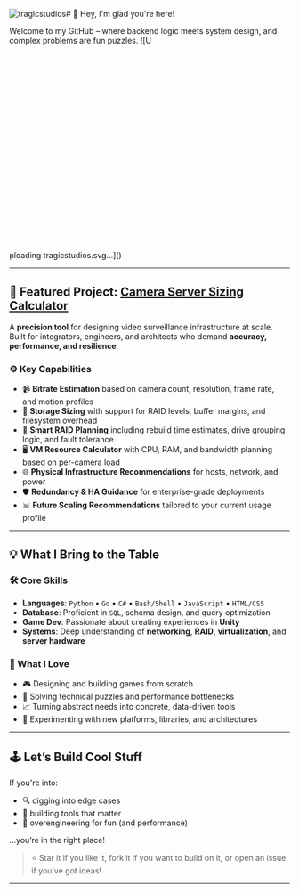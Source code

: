 ![tragicstudios](https://github.com/user-attachments/assets/29c07101-993b-41fe-8655-d39afbb4b7c5)# 👋 Hey, I'm glad you're here!

Welcome to my GitHub – where backend logic meets system design, and complex problems are fun puzzles.
![U<?xml version="1.0" standalone="no"?>
<!DOCTYPE svg PUBLIC "-//W3C//DTD SVG 20010904//EN"
 "http://www.w3.org/TR/2001/REC-SVG-20010904/DTD/svg10.dtd">
<svg version="1.0" xmlns="http://www.w3.org/2000/svg"
 width="256.000000pt" height="256.000000pt" viewBox="0 0 256.000000 256.000000"
 preserveAspectRatio="xMidYMid meet">

<g transform="translate(0.000000,256.000000) scale(0.100000,-0.100000)"
fill="#000000" stroke="none">
<path d="M1724 2393 c14 -90 17 -163 9 -232 l-8 -73 -50 -20 c-61 -24 -150
-19 -201 13 -18 11 -67 56 -107 100 -41 43 -77 79 -80 79 -4 0 -7 -7 -7 -15 0
-27 -82 -154 -132 -204 -68 -68 -178 -122 -259 -128 -35 -2 -70 0 -77 5 -17
11 -42 166 -42 258 0 43 -5 77 -14 89 -12 17 -17 17 -45 5 -33 -13 -72 -54
-96 -100 -33 -64 -21 -219 31 -390 23 -77 54 -139 135 -270 45 -72 106 -202
114 -240 11 -53 92 -296 111 -333 31 -59 112 -172 151 -209 42 -41 133 -78
192 -78 41 0 124 27 164 53 54 35 102 136 151 312 12 44 27 89 33 100 6 11 13
39 17 63 3 23 17 70 31 105 13 34 27 79 30 100 3 20 10 37 15 37 5 0 7 -8 3
-17 -4 -13 -3 -15 5 -8 6 6 13 42 17 80 6 69 27 197 45 265 29 115 42 260 37
407 -7 185 -17 211 -91 254 -72 41 -89 39 -82 -8z m76 -9 l25 -15 -25 7 c-14
3 -29 10 -34 15 -16 14 6 10 34 -7z m16 -46 c18 -18 21 -43 9 -83 l-8 -30 -8
30 c-7 24 -8 21 -5 -17 2 -32 -2 -56 -14 -76 -29 -47 -40 -48 -39 -5 1 33 2
35 8 13 7 -22 8 -20 12 17 2 23 1 39 -3 37 -5 -3 -8 10 -8 28 0 18 -3 50 -6
70 -6 35 -5 36 21 34 15 -2 33 -10 41 -18z m55 -50 c4 -23 8 -113 9 -199 0
-159 -1 -169 -66 -498 -8 -40 -14 -87 -14 -105 0 -17 -7 -41 -15 -53 -8 -11
-21 -45 -29 -75 -8 -29 -23 -73 -35 -98 -11 -25 -21 -58 -21 -75 0 -16 -10
-50 -21 -75 -11 -25 -22 -52 -24 -60 -19 -84 -29 -118 -60 -192 -43 -102 -83
-146 -152 -171 -110 -38 -222 -10 -297 75 -96 106 -147 208 -206 408 -41 140
-71 220 -96 257 -14 21 -41 71 -60 112 -20 40 -46 85 -60 100 -48 52 -114 288
-114 412 0 79 36 161 84 190 37 23 60 25 28 3 -36 -25 -62 -87 -62 -149 0 -65
16 -100 64 -142 100 -89 271 -63 412 61 49 43 154 186 154 209 0 6 36 -26 79
-70 97 -98 127 -113 220 -113 82 0 127 18 178 72 60 62 93 176 69 233 -8 19
-8 19 9 3 9 -9 21 -36 26 -60z m-1117 -70 c3 -13 6 -45 6 -73 0 -27 6 -87 14
-132 7 -46 10 -83 5 -83 -17 0 -83 66 -95 97 -27 63 -13 142 34 196 20 23 28
22 36 -5z"/>
<path d="M1783 2300 c0 -25 2 -35 4 -22 2 12 2 32 0 45 -2 12 -4 2 -4 -23z"/>
<path d="M1336 2074 c-3 -26 -4 -50 -1 -52 3 -3 5 4 5 16 0 24 16 30 23 10 2
-7 2 1 -1 17 -8 55 -19 59 -26 9z"/>
<path d="M1370 2103 c0 -10 40 -36 46 -30 3 2 -7 12 -21 21 -14 9 -25 13 -25
9z"/>
<path d="M1230 2070 c-6 -11 -8 -20 -6 -20 3 0 10 9 16 20 6 11 8 20 6 20 -3
0 -10 -9 -16 -20z"/>
<path d="M1263 1940 c0 -36 2 -50 4 -32 2 17 2 47 0 65 -2 17 -4 3 -4 -33z"/>
<path d="M1573 1993 c9 -2 23 -2 30 0 6 3 -1 5 -18 5 -16 0 -22 -2 -12 -5z"/>
<path d="M1130 1959 c-17 -13 -18 -17 -5 -10 33 17 51 31 40 31 -5 0 -21 -10
-35 -21z"/>
<path d="M1335 1970 c3 -5 8 -10 11 -10 2 0 4 5 4 10 0 6 -5 10 -11 10 -5 0
-7 -4 -4 -10z"/>
<path d="M1841 1964 c0 -11 3 -14 6 -6 3 7 2 16 -1 19 -3 4 -6 -2 -5 -13z"/>
<path d="M652 1900 c0 -19 2 -27 5 -17 2 9 2 25 0 35 -3 9 -5 1 -5 -18z"/>
<path d="M681 1874 c0 -11 3 -14 6 -6 3 7 2 16 -1 19 -3 4 -6 -2 -5 -13z"/>
<path d="M746 1855 c-12 -32 -18 -116 -11 -152 7 -34 8 -36 16 -15 5 12 7 28
5 35 -13 41 -16 68 -6 62 6 -4 10 10 10 39 0 48 -4 56 -14 31z"/>
<path d="M793 1848 c-24 -32 -24 -41 0 -19 15 14 27 26 27 28 0 8 -19 2 -27
-9z"/>
<path d="M661 1834 c0 -11 3 -14 6 -6 3 7 2 16 -1 19 -3 4 -6 -2 -5 -13z"/>
<path d="M721 1824 c0 -11 3 -14 6 -6 3 7 2 16 -1 19 -3 4 -6 -2 -5 -13z"/>
<path d="M670 1803 c0 -17 31 -103 39 -108 5 -2 0 21 -10 52 -19 56 -29 76
-29 56z"/>
<path d="M1156 1753 c-4 -13 -28 -39 -54 -59 -26 -20 -66 -57 -88 -81 -23 -25
-59 -51 -80 -58 -29 -10 -35 -15 -22 -20 23 -9 73 19 104 61 15 20 51 51 80
69 55 36 78 65 72 93 -3 14 -6 13 -12 -5z"/>
<path d="M1382 1749 c3 -24 7 -26 88 -63 54 -25 91 -55 158 -129 31 -35 62
-49 62 -27 0 6 -6 10 -14 10 -8 0 -32 23 -55 51 -51 65 -75 83 -155 119 -40
18 -66 35 -66 45 0 8 -5 15 -11 15 -6 0 -9 -10 -7 -21z"/>
<path d="M1170 1680 c-25 -22 -49 -40 -54 -40 -15 0 -186 -172 -180 -182 3 -4
11 -5 17 -1 7 4 37 6 68 4 107 -6 162 41 174 148 4 31 10 68 15 84 5 15 8 27
7 27 -1 0 -22 -18 -47 -40z"/>
<path d="M1360 1699 c0 -13 9 -48 20 -77 11 -29 20 -61 20 -72 0 -11 13 -34
29 -52 29 -33 31 -33 130 -36 97 -4 101 -3 101 17 0 12 -5 21 -11 21 -6 0 -38
29 -72 64 -34 35 -87 76 -117 92 -30 15 -65 37 -77 48 l-23 19 0 -24z"/>
<path d="M770 1649 c0 -5 -5 -7 -10 -4 -6 4 2 -18 17 -49 15 -30 29 -54 31
-52 2 2 -6 22 -17 44 -12 23 -18 48 -15 56 3 9 3 16 0 16 -3 0 -6 -5 -6 -11z"/>
<path d="M1241 1533 c-1 -33 -7 -57 -17 -67 -10 -10 -13 -24 -9 -37 5 -13 3
-19 -3 -15 -5 3 -16 -2 -23 -12 -13 -16 -12 -16 4 -3 18 14 18 13 12 -25 -5
-31 -4 -35 5 -21 6 10 12 33 13 52 1 19 5 35 9 35 13 0 28 99 18 122 -7 19 -9
13 -9 -29z"/>
<path d="M810 1525 c0 -5 5 -17 10 -25 5 -8 10 -10 10 -5 0 6 -5 17 -10 25 -5
8 -10 11 -10 5z"/>
<path d="M1341 1423 c0 -4 4 -17 9 -28 8 -19 9 -19 9 2 1 12 -3 25 -9 28 -5 3
-10 3 -9 -2z"/>
<path d="M1255 1370 c-3 -5 -2 -10 4 -10 5 0 13 5 16 10 3 6 2 10 -4 10 -5 0
-13 -4 -16 -10z"/>
<path d="M911 1354 c0 -11 3 -14 6 -6 3 7 2 16 -1 19 -3 4 -6 -2 -5 -13z"/>
<path d="M1254 1337 c-16 -9 -34 -15 -39 -13 -13 5 -51 -21 -43 -29 3 -4 34 3
68 14 41 14 75 19 99 15 27 -4 41 -2 50 10 15 18 15 18 -55 20 -33 1 -62 -5
-80 -17z"/>
<path d="M1549 1274 c12 -15 21 -33 21 -41 0 -8 9 -23 20 -35 16 -18 20 -19
20 -5 0 20 -58 107 -71 107 -6 0 -1 -12 10 -26z"/>
<path d="M1000 1239 c-6 -11 -10 -25 -8 -30 2 -5 8 4 15 21 13 34 9 40 -7 9z"/>
<path d="M1345 1189 c-18 -12 -49 -19 -79 -19 -44 0 -53 -4 -87 -40 -46 -48
-57 -101 -39 -186 10 -48 14 -55 22 -39 6 15 7 12 3 -13 -4 -31 -3 -33 17 -26
35 11 138 21 178 18 57 -6 107 -14 124 -20 27 -10 16 184 -14 253 -32 76 -77
101 -125 72z m5 -121 c0 -13 -12 -32 -27 -42 l-26 -19 23 41 c13 23 25 42 27
42 2 0 3 -10 3 -22z m-157 -93 c-3 -9 -8 -14 -10 -11 -3 3 -2 9 2 15 9 16 15
13 8 -4z"/>
<path d="M720 2190 c0 -5 5 -10 11 -10 5 0 7 5 4 10 -3 6 -8 10 -11 10 -2 0
-4 -4 -4 -10z"/>
<path d="M717 2152 c1 -8 3 -18 3 -23 0 -5 5 -9 10 -9 6 0 10 9 10 21 0 11 -4
18 -9 15 -5 -4 -11 -3 -14 1 -2 5 -2 2 0 -5z"/>
<path d="M680 2103 c0 -6 7 -26 15 -44 l16 -34 -7 35 c-6 34 -24 66 -24 43z"/>
<path d="M742 2090 c0 -14 2 -19 5 -12 2 6 2 18 0 25 -3 6 -5 1 -5 -13z"/>
<path d="M727 2017 c3 -15 9 -30 14 -33 14 -8 10 20 -5 41 -13 18 -14 18 -9
-8z"/>
<path d="M1012 644 c-16 -11 -34 -14 -60 -9 -32 5 -41 2 -61 -19 -14 -14 -21
-29 -17 -33 3 -4 14 3 22 16 10 14 24 21 37 19 20 -3 22 -10 25 -65 4 -79 20
-83 19 -6 -1 37 4 58 12 61 19 6 67 51 56 52 -6 0 -21 -7 -33 -16z"/>
<path d="M1165 620 c-4 -6 -3 -16 3 -22 13 -13 23 4 13 21 -7 10 -10 10 -16 1z"/>
<path d="M1065 568 c-4 -9 -5 -27 -3 -40 3 -20 8 -23 46 -20 36 2 42 0 42 -18
0 -11 -7 -20 -15 -20 -8 0 -15 -5 -15 -11 0 -6 10 -9 23 -7 41 6 33 108 -9
108 -8 0 -14 -10 -14 -22 -1 -21 -2 -21 -13 -6 -7 9 -17 25 -24 35 -10 16 -12
17 -18 1z"/>
<path d="M1174 560 c3 -14 6 -31 6 -37 0 -7 5 -13 10 -13 15 0 12 34 -6 56
-15 18 -15 18 -10 -6z"/>
<path d="M1212 538 c2 -26 8 -33 26 -34 13 -1 22 5 22 13 0 10 -6 12 -20 8
-14 -5 -20 -2 -20 9 0 9 7 16 15 16 8 0 15 5 15 10 0 6 -9 10 -21 10 -17 0
-20 -5 -17 -32z"/>
<path d="M1012 548 c-15 -15 -16 -48 -2 -48 6 0 10 8 10 18 0 10 5 23 12 30 7
7 8 12 2 12 -5 0 -15 -5 -22 -12z"/>
<path d="M1227 463 c-13 -12 -7 -64 8 -69 18 -7 20 -30 3 -37 -10 -4 -10 -8 2
-16 35 -24 42 30 8 67 -21 22 -22 24 -5 33 9 6 15 14 12 20 -7 11 -19 12 -28
2z"/>
<path d="M1415 451 c3 -11 0 -29 -7 -40 -16 -26 1 -46 31 -36 20 6 30 35 12
35 -5 0 -12 14 -16 30 -4 17 -11 30 -16 30 -6 0 -8 -9 -4 -19z"/>
<path d="M1465 460 c3 -5 11 -10 16 -10 6 0 7 5 4 10 -3 6 -11 10 -16 10 -6 0
-7 -4 -4 -10z"/>
<path d="M1283 441 c-7 -18 -6 -32 4 -53 16 -31 34 -30 26 2 -7 28 11 25 25
-4 7 -16 19 -23 36 -23 14 0 26 2 26 6 -1 13 -30 44 -36 38 -10 -9 -63 24 -67
42 -3 12 -7 9 -14 -8z"/>
<path d="M1588 431 c-9 -15 -15 -17 -28 -8 -25 15 -52 1 -48 -25 2 -17 9 -22
23 -20 11 2 22 8 23 13 2 5 14 9 28 9 17 0 22 -4 18 -15 -4 -9 0 -15 9 -15 24
0 31 19 14 38 -8 9 -12 23 -10 30 7 19 -16 14 -29 -7z"/>
<path d="M1470 395 c0 -14 5 -25 10 -25 6 0 10 2 10 4 0 2 3 11 6 19 3 8 -2
17 -10 20 -12 5 -16 0 -16 -18z"/>
</g>
</svg>
ploading tragicstudios.svg…]()

---

## 🔧 Featured Project: [Camera Server Sizing Calculator](https://camera-server-sizing-calculator.onrender.com/)

A **precision tool** for designing video surveillance infrastructure at scale. Built for integrators, engineers, and architects who demand **accuracy, performance, and resilience**.

### ⚙️ Key Capabilities

- 📹 **Bitrate Estimation** based on camera count, resolution, frame rate, and motion profiles
- 💾 **Storage Sizing** with support for RAID levels, buffer margins, and filesystem overhead
- 🧠 **Smart RAID Planning** including rebuild time estimates, drive grouping logic, and fault tolerance
- 🖥️ **VM Resource Calculator** with CPU, RAM, and bandwidth planning based on per-camera load
- 🌐 **Physical Infrastructure Recommendations** for hosts, network, and power
- 🛡️ **Redundancy & HA Guidance** for enterprise-grade deployments
- 📊 **Future Scaling Recommendations** tailored to your current usage profile

---

## 💡 What I Bring to the Table

### 🛠️ Core Skills

- **Languages**: `Python` • `Go` • `C#` • `Bash/Shell` • `JavaScript` • `HTML/CSS`
- **Database**: Proficient in `SQL`, schema design, and query optimization
- **Game Dev**: Passionate about creating experiences in **Unity**
- **Systems**: Deep understanding of **networking**, **RAID**, **virtualization**, and **server hardware**

### 🧠 What I Love

- 🎮 Designing and building games from scratch
- 🧩 Solving technical puzzles and performance bottlenecks
- 📈 Turning abstract needs into concrete, data-driven tools
- 🧪 Experimenting with new platforms, libraries, and architectures

---

## 🕹️ Let’s Build Cool Stuff

If you're into:
- 🔍 digging into edge cases
- 🔧 building tools that matter
- 🧠 overengineering for fun (and performance)

...you’re in the right place!

> ⭐ Star it if you like it, fork it if you want to build on it, or open an issue if you’ve got ideas!

---
